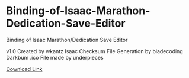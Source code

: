 # Binding-of-Isaac-Marathon-Dedication-Save-Editor
Binding of Isaac Marathon/Dedication Save Editor

v1.0
Created by wkantz
Isaac Checksum File Generation by bladecoding
Darkbum .ico File made by underpieces

[Download Link](https://github.com/wkantz/Binding-of-Isaac-Marathon-Dedication-Save-Editor/raw/master/Isaac%20Marathon%20Achievement/bin/Release/Isaac%20Achievement%20Unlocker.exe)